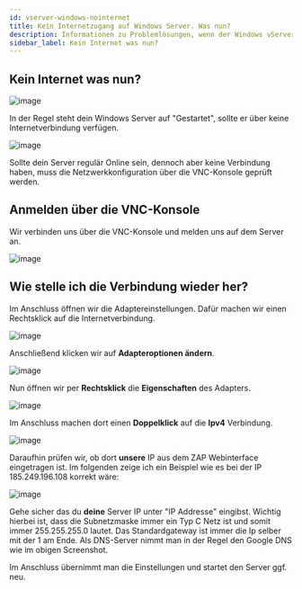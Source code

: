 ```yaml
---
id: vserver-windows-nointernet
title: Kein Internetzugang auf Windows Server. Was nun?
description: Informationen zu Problemlösungen, wenn der Windows vServer von ZAP-Hosting keinen Internetzugang anzeigt - ZAP-Hosting.com Dokumentation
sidebar_label: Kein Internet was nun?
---
```


## Kein Internet was nun?

![image](https://user-images.githubusercontent.com/13604413/159165541-d23bfcaf-d745-4b98-96bb-5960a113723c.png)

In der Regel steht dein Windows Server auf "Gestartet", sollte er über keine Internetverbindung verfügen.

![image](https://user-images.githubusercontent.com/13604413/159165538-4c9c7858-ce7a-44eb-982e-fe614f731dfa.png)

Sollte dein Server regulär Online sein, dennoch aber keine Verbindung haben, muss die Netzwerkkonfiguration über die VNC-Konsole geprüft werden.


## Anmelden über die VNC-Konsole

Wir verbinden uns über die VNC-Konsole und melden uns auf dem Server an.

![image](https://user-images.githubusercontent.com/13604413/159165545-bb459a8b-f900-4d7c-95b6-c73b10d494ef.png)

## Wie stelle ich die Verbindung wieder her?

Im Anschluss öffnen wir die Adaptereinstellungen. Dafür machen wir einen Rechtsklick auf die Internetverbindung.

![image](https://user-images.githubusercontent.com/13604413/159165546-ce7eedcc-2761-4109-a72b-a41ef19f4b5e.png)

Anschließend klicken wir auf **Adapteroptionen ändern**.

![image](https://user-images.githubusercontent.com/13604413/159165551-c3d6190f-f9cf-4b0c-8e09-14d6c55b02b8.png)

Nun öffnen wir per **Rechtsklick** die **Eigenschaften** des Adapters. 

![image](https://user-images.githubusercontent.com/13604413/159165554-6c7e2ff3-c4ab-42bc-ba9a-b34d1974e3b4.png)

Im Anschluss machen dort einen **Doppelklick** auf die **Ipv4** Verbindung.

![image](https://user-images.githubusercontent.com/13604413/159165558-e73e6c72-5c7f-4218-8fbd-7879ea9858b3.png)

Daraufhin prüfen wir, ob dort **unsere** IP aus dem ZAP Webinterface eingetragen ist. Im folgenden zeige ich ein Beispiel wie es bei der IP 185.249.196.108 korrekt wäre:

![image](https://user-images.githubusercontent.com/13604413/159165560-ca15c764-dc9e-460d-a5ac-2cd4eee8bf5f.png)

Gehe sicher das du **deine** Server IP unter "IP Addresse" eingibst. Wichtig hierbei ist, dass die Subnetzmaske immer ein Typ C Netz ist und somit immer 255.255.255.0 lautet. Das Standardgateway ist immer die Ip selber mit der 1 am Ende. Als DNS-Server nimmt man in der Regel den Google DNS wie im obigen Screenshot.

Im Anschluss übernimmt man die Einstellungen und startet den Server ggf. neu.
